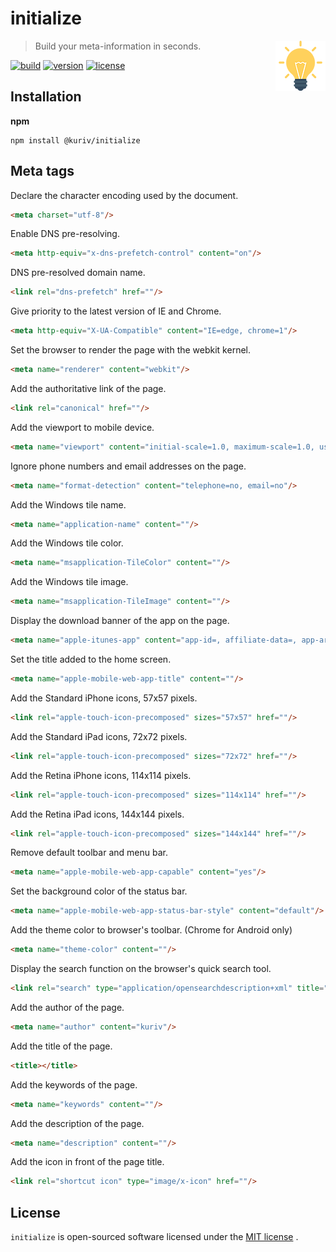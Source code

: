# initialize

<a href="https://github.com/kuriv/initialize">
	<img src="initialize.png" width="80" height="80" align="right">
</a>

> Build your meta-information in seconds.

[![build][build-image]][build-url]
[![version][version-image]][version-url]
[![license][license-image]][license-url]

## Installation

**npm**

```
npm install @kuriv/initialize
```

## Meta tags

Declare the character encoding used by the document.

```html
<meta charset="utf-8"/>
```

Enable DNS pre-resolving.

```html
<meta http-equiv="x-dns-prefetch-control" content="on"/>
```

DNS pre-resolved domain name.

```html
<link rel="dns-prefetch" href=""/>
```

Give priority to the latest version of IE and Chrome.

```html
<meta http-equiv="X-UA-Compatible" content="IE=edge, chrome=1"/>
```

Set the browser to render the page with the webkit kernel.

```html
<meta name="renderer" content="webkit"/>
```

Add the authoritative link of the page.

```html
<link rel="canonical" href=""/>
```

Add the viewport to mobile device.

```html
<meta name="viewport" content="initial-scale=1.0, maximum-scale=1.0, user-scalable=0"/>
```

Ignore phone numbers and email addresses on the page.

```html
<meta name="format-detection" content="telephone=no, email=no"/>
```

Add the Windows tile name.

```html
<meta name="application-name" content=""/>
```

Add the Windows tile color.

```html
<meta name="msapplication-TileColor" content=""/>
```

Add the Windows tile image.

```html
<meta name="msapplication-TileImage" content=""/>
```

Display the download banner of the app on the page.

```html
<meta name="apple-itunes-app" content="app-id=, affiliate-data=, app-argument="/>
```

Set the title added to the home screen.

```html
<meta name="apple-mobile-web-app-title" content=""/>
```

Add the Standard iPhone icons, 57x57 pixels.

```html
<link rel="apple-touch-icon-precomposed" sizes="57x57" href=""/>
```

Add the Standard iPad icons, 72x72 pixels.

```html
<link rel="apple-touch-icon-precomposed" sizes="72x72" href=""/>
```

Add the Retina iPhone icons, 114x114 pixels.

```html
<link rel="apple-touch-icon-precomposed" sizes="114x114" href=""/>
```

Add the Retina iPad icons, 144x144 pixels.

```html
<link rel="apple-touch-icon-precomposed" sizes="144x144" href=""/>
```

Remove default toolbar and menu bar.

```html
<meta name="apple-mobile-web-app-capable" content="yes"/>
```

Set the background color of the status bar.

```html
<meta name="apple-mobile-web-app-status-bar-style" content="default"/>
```

Add the theme color to browser's toolbar. (Chrome for Android only)

```html
<meta name="theme-color" content=""/>
```

Display the search function on the browser's quick search tool.

```html
<link rel="search" type="application/opensearchdescription+xml" title="" href=""/>
```

Add the author of the page.

```html
<meta name="author" content="kuriv"/>
```

Add the title of the page.

```html
<title></title>
```

Add the keywords of the page.

```html
<meta name="keywords" content=""/>
```

Add the description of the page.

```html
<meta name="description" content=""/>
```

Add the icon in front of the page title.

```html
<link rel="shortcut icon" type="image/x-icon" href=""/>
```

## License

`initialize` is open-sourced software licensed under the [MIT license](https://opensource.org/licenses/MIT) .



[build-image]: https://img.shields.io/badge/build-passing-brightgreen   "build"
[build-url]: https://github.com/kuriv/initialize	"build"
[version-image]: https://img.shields.io/badge/version-v1.0.2-blue   "version"
[version-url]: https://github.com/kuriv/initialize	"version"
[license-image]: https://img.shields.io/badge/license-MIT-green "license"
[license-url]: https://opensource.org/licenses/MIT	"license"